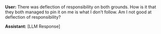 **User:**
There was deflection of responsibility on both grounds. How is it that they both managed to pin it on me is what I don't follow. Am I not good at deflection of responsibility?

**Assistant:**
[LLM Response]

